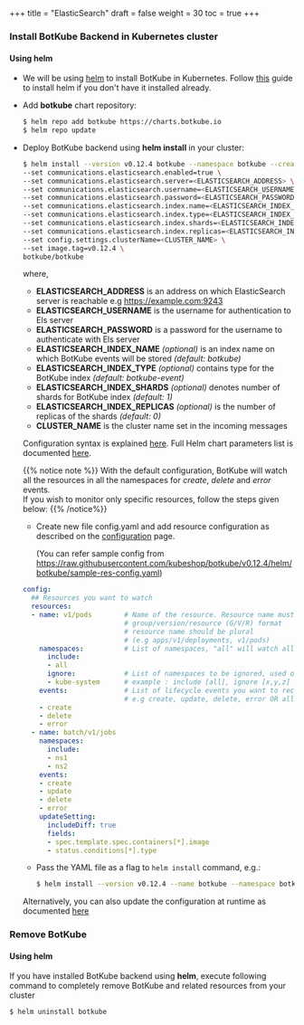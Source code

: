 +++
title = "ElasticSearch"
draft = false
weight = 30
toc = true
+++

### Install BotKube Backend in Kubernetes cluster

#### Using helm

- We will be using [helm](https://helm.sh/) to install BotKube in Kubernetes. Follow [this](https://docs.helm.sh/using_helm/#installing-helm) guide to install helm if you don't have it installed already.
- Add **botkube** chart repository:

  ```bash
  $ helm repo add botkube https://charts.botkube.io
  $ helm repo update
  ```

- Deploy BotKube backend using **helm install** in your cluster:

  ```bash
  $ helm install --version v0.12.4 botkube --namespace botkube --create-namespace \
  --set communications.elasticsearch.enabled=true \
  --set communications.elasticsearch.server=<ELASTICSEARCH_ADDRESS> \
  --set communications.elasticsearch.username=<ELASTICSEARCH_USERNAME> \
  --set communications.elasticsearch.password=<ELASTICSEARCH_PASSWORD> \
  --set communications.elasticsearch.index.name=<ELASTICSEARCH_INDEX_NAME> \
  --set communications.elasticsearch.index.type=<ELASTICSEARCH_INDEX_TYPE> \
  --set communications.elasticsearch.index.shards=<ELASTICSEARCH_INDEX_SHARDS> \
  --set communications.elasticsearch.index.replicas=<ELASTICSEARCH_INDEX_REPLICAS> \
  --set config.settings.clusterName=<CLUSTER_NAME> \
  --set image.tag=v0.12.4 \
  botkube/botkube
  ```

  where,<br>
  - **ELASTICSEARCH_ADDRESS** is an address on which ElasticSearch server is reachable e.g https://example.com:9243 <br>
  - **ELASTICSEARCH_USERNAME** is the username for authentication to Els server<br>
  - **ELASTICSEARCH_PASSWORD** is a password for the username to authenticate with Els server<br>
  - **ELASTICSEARCH_INDEX_NAME** _(optional)_ is an index name on which BotKube events will be stored _(default: botkube)_<br>
  - **ELASTICSEARCH_INDEX_TYPE** _(optional)_ contains type for the BotKube index _(default: botkube-event)_<br>
  - **ELASTICSEARCH_INDEX_SHARDS** _(optional)_ denotes number of shards for BotKube index _(default: 1)_<br>
  - **ELASTICSEARCH_INDEX_REPLICAS** _(optional)_ is the number of replicas of the shards  _(default: 0)_<br>
  - **CLUSTER_NAME** is the cluster name set in the incoming messages<br>

   Configuration syntax is explained [here](/configuration).
   Full Helm chart parameters list is documented [here](/configuration/helm-chart-parameters).

  {{% notice note %}}
  With the default configuration, BotKube will watch all the resources in all the namespaces for _create_, _delete_ and _error_ events.<br>
  If you wish to monitor only specific resources, follow the steps given below:
  {{% /notice%}}

  - Create new file config.yaml and add resource configuration as described on the [configuration](/configuration) page.

    (You can refer sample config from https://raw.githubusercontent.com/kubeshop/botkube/v0.12.4/helm/botkube/sample-res-config.yaml)

  ```yaml
  config:
    ## Resources you want to watch
    resources:
    - name: v1/pods        # Name of the resource. Resource name must be in
                           # group/version/resource (G/V/R) format
                           # resource name should be plural
                           # (e.g apps/v1/deployments, v1/pods)
      namespaces:          # List of namespaces, "all" will watch all the namespaces
        include:
        - all
        ignore:            # List of namespaces to be ignored, used only with include: all
        - kube-system      # example : include [all], ignore [x,y,z]
      events:              # List of lifecycle events you want to receive,
                           # e.g create, update, delete, error OR all
      - create
      - delete
      - error
    - name: batch/v1/jobs
      namespaces:
        include:
        - ns1
        - ns2
      events:
      - create
      - update
      - delete
      - error
      updateSetting:
        includeDiff: true
        fields:
        - spec.template.spec.containers[*].image
        - status.conditions[*].type
  ```
  - Pass the YAML file as a flag to `helm install` command, e.g.:

    ```bash
    $ helm install --version v0.12.4 --name botkube --namespace botkube --create-namespace -f /path/to/config.yaml --set=...other args..
    ```

  Alternatively, you can also update the configuration at runtime as documented [here](/configuration/#updating-the-configuration-at-runtime)

### Remove BotKube

#### Using helm

If you have installed BotKube backend using **helm**, execute following command to completely remove BotKube and related resources from your cluster

```bash
$ helm uninstall botkube
```
